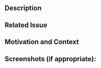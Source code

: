 ## Description

<!--- Describe your changes in detail -->

## Related Issue

<!--- If it fixes an open issue, please link to the issue here. -->

## Motivation and Context

<!--- Why is this change required? What problem does it solve? -->

## Screenshots (if appropriate):
